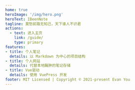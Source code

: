 ```yaml
---
home: true
heroImage: '/img/hero.png'
heroText: IBeenNote
tagline: 莫愁前路无知己，天下谁人不识君
actions:
  - text: 进入主页
    link: /guide/
    type: primary
features:
- title: 个人笔记
  details: 以 Markdown 为中心的项目结构
- title: 个人网站
  details: 代替本地臃肿的笔记存储
- title: Vue驱动
  details: 使用 VuePress 开发
footer: MIT Licensed | Copyright © 2021-present Evan You
---
```


